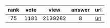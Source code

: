 
| rank | vote | view | answer | url |
|:-:|:-:|:-:|:-:|:-:|
|75|1181|2139282|8| [url](http://stackoverflow.com/questions/2835559/parsing-values-from-a-json-file) |

